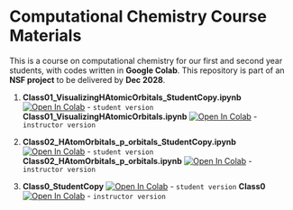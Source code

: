 # Computational Chemistry Course Materials

This is a course on computational chemistry for our first and second year students, with codes written in **Google Colab**. This repository is part of an **NSF project** to be delivered by **Dec 2028**.

1. **Class01_VisualizingHAtomicOrbitals_StudentCopy.ipynb** [![Open In Colab](https://colab.research.google.com/assets/colab-badge.svg)](https://colab.research.google.com/drive/1MyDEeytYBL9o1FytkZa04YcmHUB2O5UM) - `student version`
**Class01_VisualizingHAtomicOrbitals.ipynb** [![Open In Colab](https://colab.research.google.com/assets/colab-badge.svg)](https://colab.research.google.com/drive/1HaeazqqGIyzwqsEETixeW_uYAwQnlahQ) - ` instructor version`

2. **Class02_HAtomOrbitals_p_orbitals_StudentCopy.ipynb** [![Open In Colab](https://colab.research.google.com/assets/colab-badge.svg)](https://colab.research.google.com/) - `student version`
**Class02_HAtomOrbitals_p_orbitals.ipynb** [![Open In Colab](https://colab.research.google.com/assets/colab-badge.svg)](https://colab.research.google.com/) - `instructor version`


3. **Class0_StudentCopy** [![Open In Colab](https://colab.research.google.com/assets/colab-badge.svg)](https://colab.research.google.com/) - `student version`
**Class0** [![Open In Colab](https://colab.research.google.com/assets/colab-badge.svg)](https://colab.research.google.com/) - `instructor version`